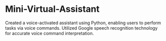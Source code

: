 # Mini-Virtual-Assistant

Created a voice-activated assistant using Python, enabling users to perform tasks via voice commands. Utilized Google speech recognition technology for accurate voice command interpretation.
